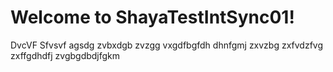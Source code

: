 # Welcome to ShayaTestIntSync01!

DvcVF
Sfvsvf
agsdg
zvbxdgb
zvzgg
vxgdfbgfdh
dhnfgmj
zxvzbg
zxfvdzfvg
zxffgdhdfj
zvgbgdbdjfgkm
